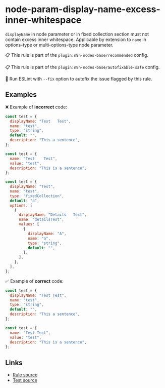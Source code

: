 [//]: # "File generated from a template. Do not edit this file directly."

# node-param-display-name-excess-inner-whitespace

`displayName` in node parameter or in fixed collection section must not contain excess inner whitespace. Applicable by extension to `name` in options-type or multi-options-type node parameter.

📋 This rule is part of the `plugin:n8n-nodes-base/recommended` config.

📋 This rule is part of the `plugin:n8n-nodes-base/autofixable-safe` config.

🔧 Run ESLint with `--fix` option to autofix the issue flagged by this rule.

## Examples

❌ Example of **incorrect** code:

```js
const test = {
  displayName: "Test   Test",
  name: "test",
  type: "string",
  default: "",
  description: "This a sentence",
};

const test = {
  name: "Test    Test",
  value: "test",
  description: "This is a sentence",
};

const test = {
  displayName: "Test",
  name: "test",
  type: "fixedCollection",
  default: "a",
  options: [
    {
      displayName: "Details   Test",
      name: "detailsTest",
      values: [
        {
          displayName: "A",
          name: "a",
          type: "string",
          default: "",
        },
      ],
    },
  ],
};
```

✅ Example of **correct** code:

```js
const test = {
  displayName: "Test Test",
  name: "test",
  type: "string",
  default: "",
  description: "This a sentence",
};

const test = {
  name: "Test Test",
  value: "test",
  description: "This is a sentence",
};
```

## Links

- [Rule source](../../lib/rules/node-param-display-name-excess-inner-whitespace.ts)
- [Test source](../../tests/node-param-display-name-excess-inner-whitespace.test.ts)
